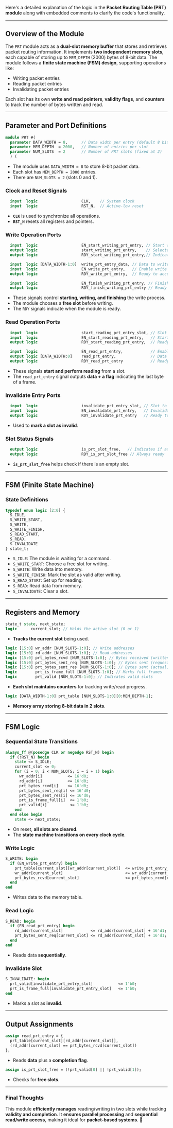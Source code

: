 Here's a detailed explanation of the logic in the **Packet Routing Table (PRT) module** along with embedded comments to clarify the code's functionality.

---

## **Overview of the Module**
The `PRT` module acts as a **dual-slot memory buffer** that stores and retrieves packet routing information. It implements **two independent memory slots**, each capable of storing up to `MEM_DEPTH` (2000) bytes of 8-bit data. The module follows a **finite state machine (FSM) design**, supporting operations like:
- Writing packet entries
- Reading packet entries
- Invalidating packet entries

Each slot has its own **write and read pointers**, **validity flags**, and **counters** to track the number of bytes written and read.

---

## **Parameter and Port Definitions**
```systemverilog
module PRT #(
  parameter DATA_WIDTH = 8,      // Data width per entry (default 8 bits)
  parameter MEM_DEPTH  = 2000,   // Number of entries per slot
  parameter NUM_SLOTS  = 2       // Number of PRT slots (fixed at 2)
  ) (
```
- The module uses `DATA_WIDTH = 8` to store 8-bit packet data.
- Each slot has `MEM_DEPTH = 2000` entries.
- There are `NUM_SLOTS = 2` (slots 0 and 1).

### **Clock and Reset Signals**
```systemverilog
  input  logic                   CLK,    // System clock
  input  logic                   RST_N,  // Active-low reset
```
- **`CLK`** is used to synchronize all operations.
- **`RST_N`** resets all registers and pointers.

### **Write Operation Ports**
```systemverilog
  input  logic                   EN_start_writing_prt_entry, // Start write command
  output logic                   start_writing_prt_entry,    // Selected slot (0 or 1)
  output logic                   RDY_start_writing_prt_entry,// Indicates ready to start writing

  input  logic [DATA_WIDTH-1:0]  write_prt_entry_data, // Data to write
  input  logic                   EN_write_prt_entry,   // Enable write
  output logic                   RDY_write_prt_entry,  // Ready to accept data

  input  logic                   EN_finish_writing_prt_entry, // Finish writing command
  output logic                   RDY_finish_writing_prt_entry // Ready signal for finishing
```
- These signals control **starting, writing, and finishing** the write process.
- The module chooses a **free slot** before writing.
- The `RDY` signals indicate when the module is ready.

### **Read Operation Ports**
```systemverilog
  input  logic                   start_reading_prt_entry_slot, // Slot selection for reading
  input  logic                   EN_start_reading_prt_entry,   // Start read command
  output logic                   RDY_start_reading_prt_entry,  // Ready to start reading

  input  logic                   EN_read_prt_entry,            // Enable read command
  output logic [DATA_WIDTH:0]    read_prt_entry,               // Data read + completion flag
  output logic                   RDY_read_prt_entry            // Ready to read
```
- These signals **start and perform reading** from a slot.
- The `read_prt_entry` signal outputs **data + a flag** indicating the last byte of a frame.

### **Invalidate Entry Ports**
```systemverilog
  input  logic                   invalidate_prt_entry_slot, // Slot to be invalidated
  input  logic                   EN_invalidate_prt_entry,   // Invalidate command
  output logic                   RDY_invalidate_prt_entry   // Ready to invalidate
```
- Used to **mark a slot as invalid**.

### **Slot Status Signals**
```systemverilog
  output logic                   is_prt_slot_free,   // Indicates if at least one slot is free
  output logic                   RDY_is_prt_slot_free // Always ready
```
- **`is_prt_slot_free`** helps check if there is an empty slot.

---

## **FSM (Finite State Machine)**
### **State Definitions**
```systemverilog
typedef enum logic [2:0] {
  S_IDLE,         
  S_WRITE_START,  
  S_WRITE,        
  S_WRITE_FINISH, 
  S_READ_START,   
  S_READ,         
  S_INVALIDATE    
} state_t;
```
- `S_IDLE`: The module is waiting for a command.
- `S_WRITE_START`: Choose a free slot for writing.
- `S_WRITE`: Write data into memory.
- `S_WRITE_FINISH`: Mark the slot as valid after writing.
- `S_READ_START`: Set up for reading.
- `S_READ`: Read data from memory.
- `S_INVALIDATE`: Clear a slot.

---

## **Registers and Memory**
```systemverilog
state_t state, next_state; 
logic      current_slot; // Holds the active slot (0 or 1)
```
- **Tracks the current slot** being used.

```systemverilog
logic [15:0] wr_addr [NUM_SLOTS-1:0]; // Write addresses
logic [15:0] rd_addr [NUM_SLOTS-1:0]; // Read addresses
logic [15:0] prt_bytes_rcvd [NUM_SLOTS-1:0]; // Bytes received (written)
logic [15:0] prt_bytes_sent_req [NUM_SLOTS-1:0]; // Bytes sent (requested)
logic [15:0] prt_bytes_sent_res [NUM_SLOTS-1:0]; // Bytes sent (actual)
logic        prt_is_frame_full [NUM_SLOTS-1:0]; // Marks full frames
logic        prt_valid [NUM_SLOTS-1:0]; // Indicates valid slots
```
- **Each slot maintains counters** for tracking write/read progress.

```systemverilog
logic [DATA_WIDTH-1:0] prt_table [NUM_SLOTS-1:0][0:MEM_DEPTH-1]; 
```
- **Memory array storing 8-bit data in 2 slots**.

---

## **FSM Logic**
### **Sequential State Transitions**
```systemverilog
always_ff @(posedge CLK or negedge RST_N) begin
  if (!RST_N) begin
    state <= S_IDLE;
    current_slot <= 0;
    for (i = 0; i < NUM_SLOTS; i = i + 1) begin
      wr_addr[i]           <= 16'd0;
      rd_addr[i]           <= 16'd0;
      prt_bytes_rcvd[i]    <= 16'd0;
      prt_bytes_sent_req[i] <= 16'd0;
      prt_bytes_sent_res[i] <= 16'd0;
      prt_is_frame_full[i]  <= 1'b0;
      prt_valid[i]          <= 1'b0;
    end
  end else begin
    state <= next_state;
```
- On reset, **all slots are cleared**.
- The **state machine transitions on every clock cycle**.

### **Write Logic**
```systemverilog
S_WRITE: begin
  if (EN_write_prt_entry) begin
    prt_table[current_slot][wr_addr[current_slot]]  <= write_prt_entry_data;
    wr_addr[current_slot]                           <= wr_addr[current_slot] + 16'd1;
    prt_bytes_rcvd[current_slot]                    <= prt_bytes_rcvd[current_slot] + 16'd1;
  end
end
```
- Writes data to the memory table.

### **Read Logic**
```systemverilog
S_READ: begin
  if (EN_read_prt_entry) begin
    rd_addr[current_slot]            <= rd_addr[current_slot] + 16'd1;
    prt_bytes_sent_req[current_slot] <= rd_addr[current_slot] + 16'd1;
  end
end
```
- Reads data **sequentially**.

### **Invalidate Slot**
```systemverilog
S_INVALIDATE: begin
  prt_valid[invalidate_prt_entry_slot]           <= 1'b0;
  prt_is_frame_full[invalidate_prt_entry_slot]   <= 1'b0;
end
```
- Marks a slot as **invalid**.

---

## **Output Assignments**
```systemverilog
assign read_prt_entry = { 
  prt_table[current_slot][rd_addr[current_slot]], 
  (rd_addr[current_slot] == prt_bytes_rcvd[current_slot])
};
```
- Reads **data** plus a **completion flag**.

```systemverilog
assign is_prt_slot_free = (!prt_valid[0] || !prt_valid[1]);
```
- Checks for **free slots**.

---

### **Final Thoughts**
This module **efficiently manages** reading/writing in two slots while tracking **validity and completion**. It **ensures parallel processing** and **sequential read/write access**, making it ideal for **packet-based systems**. 🚀
